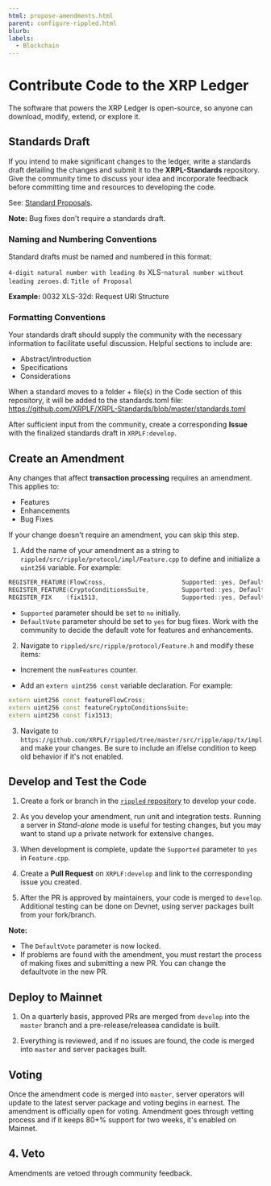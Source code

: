 ```yaml
---
html: propose-amendments.html
parent: configure-rippled.html
blurb: 
labels:
  - Blockchain
---
```

# Contribute Code to the XRP Ledger

The software that powers the XRP Ledger is open-source, so anyone can download, modify, extend, or explore it.


## Standards Draft

If you intend to make significant changes to the ledger, write a standards draft detailing the changes and submit it to the **XRPL-Standards** repository. Give the community time to discuss your idea and incorporate feedback before committing time and resources to developing the code.

See: [Standard Proposals](https://github.com/XRPLF/XRPL-Standards/discussions/categories/standard-proposals).

**Note:** Bug fixes don't require a standards draft.


### Naming and Numbering Conventions

Standard drafts must be named and numbered in this format:

`4-digit natural number with leading 0s` XLS-`natural number without leading zeroes.`d: `Title of Proposal`

**Example:** 0032 XLS-32d: Request URI Structure


### Formatting Conventions

Your standards draft should supply the community with the necessary information to facilitate useful discussion. Helpful sections to include are:

- Abstract/Introduction
- Specifications
- Considerations


<!-- This hasn't been updated since 2021; is this step from the README valid? -->
When a standard moves to a folder + file(s) in the Code section of this repository, it will be added to the standards.toml file: https://github.com/XRPLF/XRPL-Standards/blob/master/standards.toml

<!-- How much is enough discussion? The README mentions creating an issue to reference in the PR, but this doesn't seem to be happening in practice. -->

After sufficient input from the community, create a corresponding **Issue** with the finalized standards draft in `XRPLF:develop`.


## Create an Amendment

Any changes that affect **transaction processing** requires an amendment. This applies to:

- Features
- Enhancements
- Bug Fixes

If your change doesn't require an amendment, you can skip this step.

1. Add the name of your amendment as a string to `rippled/src/ripple/protocol/impl/Feature.cpp` to define and initialize a  `uint256` variable. For example:

```cpp
REGISTER_FEATURE(FlowCross,                     Supported::yes, DefaultVote::yes);
REGISTER_FEATURE(CryptoConditionsSuite,         Supported::yes, DefaultVote::no);
REGISTER_FIX    (fix1513,                       Supported::yes, DefaultVote::yes);
```

  - `Supported` parameter should be set to `no` initially.
  - `DefaultVote` parameter should be set to `yes` for bug fixes. Work with the community to decide the default vote for features and enhancements.

2. Navigate to `rippled/src/ripple/protocol/Feature.h` and modify these items:

  - Increment the `numFeatures` counter.

  - Add an `extern uint256 const` variable declaration. For example:

```cpp
extern uint256 const featureFlowCross;
extern uint256 const featureCryptoConditionsSuite;
extern uint256 const fix1513;
```

3. Navigate to `https://github.com/XRPLF/rippled/tree/master/src/ripple/app/tx/impl` and make your changes. Be sure to include an if/else condition to keep old behavior if it's not enabled.

## Develop and Test the Code

1. Create a fork or branch in the [`rippled` repository](https://github.com/XRPLF/rippled) to develop your code.

2. As you develop your amendment, run unit and integration tests. Running a server in *Stand-alone* mode is useful for testing changes, but you may want to stand up a private network for extensive changes.

3. When development is complete, update the `Supported` parameter to `yes` in `Feature.cpp`.

4. Create a **Pull Request** on `XRPLF:develop` and link to the corresponding issue you created.

5. After the PR is approved by maintainers, your code is merged to `develop`. Additional testing can be done on Devnet, using server packages built from your fork/branch.

**Note:**
  - The `DefaultVote` parameter is now locked.
  - If problems are found with the amendment, you must restart the process of making fixes and submitting a new PR. You can change the defaultvote in the new PR.


## Deploy to Mainnet

1. On a quarterly basis, approved PRs are merged from `develop` into the `master` branch and a pre-release/releasea candidate is built.

2. Everything is reviewed, and if no issues are found, the code is merged into `master` and server packages built.


## Voting

Once the amendment code is merged into `master`, server operators will update to the latest server package and voting begins in earnest. The amendment is officially open for voting. Amendment goes through vetting process and if it keeps 80+% support for two weeks, it's enabled on Mainnet.

## 4. Veto

Amendments are vetoed through community feedback.